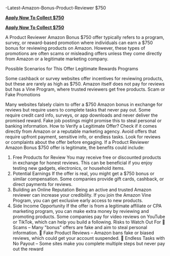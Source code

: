  -Latest-Amazon-Bonus-Product-Reviewer $750

**[Apply Now To Collect $750](https://sites.google.com/view/amazone-bonus02/home)**

**[Apply Now To Collect $750](https://sites.google.com/view/amazone-bonus02/home)**

A Product Reviewer Amazon Bonus $750 offer typically refers to a program, survey, or reward-based promotion where individuals can earn a $750 bonus for reviewing products on Amazon. However, these types of promotions are often scams or misleading offers unless they come directly from Amazon or a legitimate marketing company.

Possible Scenarios for This Offer
Legitimate Rewards Programs

Some cashback or survey websites offer incentives for reviewing products, but these are rarely as high as $750.
Amazon itself does not pay for reviews but has a Vine Program, where trusted reviewers get free products.
Scam or Fake Promotions

Many websites falsely claim to offer a $750 Amazon bonus in exchange for reviews but require users to complete tasks that never pay out.
Some require credit card info, surveys, or app downloads and never deliver the promised reward.
Fake job postings might promise this to steal personal or banking information.
How to Verify a Legitimate Offer?
Check if it comes directly from Amazon or a reputable marketing agency.
Avoid offers that require upfront payment, sensitive info, or endless tasks.
Look for reviews or complaints about the offer before engaging.
If a Product Reviewer Amazon Bonus $750 offer is legitimate, the benefits could include:

1. Free Products for Review
You may receive free or discounted products in exchange for honest reviews.
This can be beneficial if you enjoy testing new gadgets, electronics, or household items.
2. Potential Earnings
If the offer is real, you might get a $750 bonus or similar compensation.
Some companies provide gift cards, cashback, or direct payments for reviews.
3. Building an Online Reputation
Being an active and trusted Amazon reviewer can increase your credibility.
If you join the Amazon Vine Program, you can get exclusive early access to new products.
4. Side Income Opportunity
If the offer is from a legitimate affiliate or CPA marketing program, you can make extra money by reviewing and promoting products.
Some companies pay for video reviews on YouTube or TikTok, which can help you build a following.
Risks to Watch Out For
🚨 Scams – Many "bonus" offers are fake and aim to steal personal information.
🚨 Fake Product Reviews – Amazon bans fake or biased reviews, which could get your account suspended.
🚨 Endless Tasks with No Payout – Some sites make you complete multiple steps but never pay out the reward
